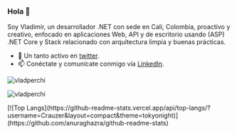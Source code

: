 ### Hola 👋

Soy Vladimir, un desarrollador .NET con sede en Cali, Colombia, proactivo y creativo, enfocado en aplicaciones Web, API y de escritorio usando (ASP) .NET Core y Stack relacionado con arquitectura limpia y buenas prácticas.

- 🤔 Un tanto activo en [twitter](https://twitter.com/vladperchi).
- 📫 Conéctate y comunícate conmigo vía [LinkedIn](https://www.linkedin.com/in/vladperchi).

<p align="left"> 
  <img src="https://komarev.com/ghpvc/?username=vladperchi" alt="vladperchi" /> 
</p>
<p align="left">  
  <img src="https://github-readme-stats.vercel.app/api?username=vladperchi&show_icons=true&theme=One Dark Pro" alt="vladperchi" />
</p>
<p align="left">  
 [![Top Langs](https://github-readme-stats.vercel.app/api/top-langs/?username=Crauzer&layout=compact&theme=tokyonight)](https://github.com/anuraghazra/github-readme-stats)
</p>
 
